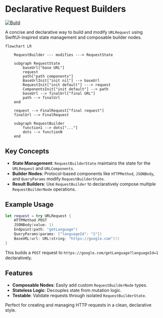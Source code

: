 # Declarative Request Builders

[![Build](https://github.com/sisoje/declarative-requests-swift/actions/workflows/swift.yml/badge.svg)](https://github.com/sisoje/declarative-requests-swift/actions/workflows/swift.yml)

A concise and declarative way to build and modify `URLRequest` using SwiftUI-inspired state management and composable builder nodes.
```mermaid
flowchart LR

    RequestBuilder --- modifies ---> RequestState

    subgraph RequestState
        baseUrl["base URL"]
        request
        path["path components"]
        BaseUrlInit["init nil"] --> baseUrl
        RequestInit["init default"] ---> request
        ComponentsInit["init default"] --> path
        baseUrl --> finalUrl["final URL"]
        path --> finalUrl
    end
 
    request --> FinalRequest["final request"]
    finalUrl --> FinalRequest

    subgraph RequestBuilder
        function1 --> dots["..."]
        dots --> functionN
    end
```

## Key Concepts

- **State Management**: `RequestBuilderState` maintains the state for the `URLRequest` and `URLComponents`.
- **Builder Nodes**: Protocol-based components like `HTTPMethod`, `JSONBody`, and `QueryParams` modify `RequestBuilderState`.
- **Result Builders**: Use `RequestBuilder` to declaratively compose multiple `RequestBuilderNode` operations.

## Example Usage

```swift
let request = try URLRequest {
    HTTPMethod.POST
    JSONBody(value: 1)
    Endpoint(path: "getLanguage")
    QueryParams(params: ["languageId": "1"])
    BaseURL(url: URL(string: "https://google.com")!)
}
```

This builds a `POST` request to `https://google.com/getLanguage?languageId=1` declaratively.

## Features
- **Composable Nodes**: Easily add custom `RequestBuilderNode` types.
- **Stateless Logic**: Decouples state from mutation logic.
- **Testable**: Validate requests through isolated `RequestBuilderState`.

Perfect for creating and managing HTTP requests in a clean, declarative style.
